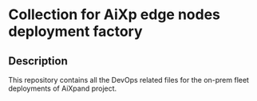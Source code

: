 # Collection for AiXp edge nodes deployment factory


## Description

This repository contains all the DevOps related files for the on-prem fleet deployments of AiXpand project.   